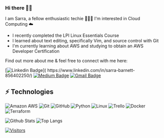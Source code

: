 ### Hi there 👋🏻 
I am Sarra, a fellow enthusiastic techie 👩🏼‍💻 I'm interested in Cloud Computing ☁️ 

* I recently completed the LPI Linux Essentials Course 
* I learned about text editing, specifically Vim, and source control with Git
* I'm currently learning about AWS and studying to obtain an AWS Developer Certification

Find out more about me & feel free to connect with me here:

<!-- Replace the fields below with the information requested. Remember to remove the encapsulating <> characters. For spaces in names, use %20 (e.g. Broadus%20Palmer) -->

[![Linkedin Badge](https://img.shields.io/badge/-Sarra%20Barnett-blue?style=flat-square&logo=Linkedin&logoColor=white&link=(https://www.linkedin.com/in/sarra-barnett-856402250/))]( https://www.linkedin.com/in/sarra-barnett-856402250/)
[![Medium Badge](https://img.shields.io/badge/Sarra%20Barnett-12100E?style=flat-square&logo=medium&logoColor=white&link=https://medium.com/@sarrabarnett)](https://medium.com/@sarrabarnett)
[![Gmail Badge](https://img.shields.io/badge/-sarrabarnett@gmail.com-c14438?style=flat-square&logo=Gmail&logoColor=white&link=mailto:sarrabarnett@gmail.com)](mailto:sarrabarnett@gmail.com)

## ⚡ Technologies

<!-- Check out the Badges folder for more badges -->

![Amazon AWS](https://img.shields.io/badge/Amazon%20AWS-232F3E?style=flat-square&logo=amazon-aws)
![Git](https://img.shields.io/badge/-Git-black?style=flat-square&logo=git)
![GitHub](https://img.shields.io/badge/-GitHub-181717?style=flat-square&logo=github)
![Python](https://img.shields.io/badge/-Python-black?style=flat-square&logo=Python)
![Linux](https://img.shields.io/badge/Linux-FCC624?style=flat-square&logo=linux&logoColor=black)
![Trello](https://img.shields.io/badge/Trello-%23026AA7.svg?style=flat-square&logo=Trello&logoColor=white)
![Docker](https://img.shields.io/badge/docker-%230db7ed.svg?style=for-the-badge&logo=docker&logoColor=white)
![Terraform](https://img.shields.io/badge/terraform-%235835CC.svg?style=for-the-badge&logo=terraform&logoColor=white)

<!-- Replace the fields below with the information requested. Remember to remove the encapsulating <> characters. -->

![Github Stats](https://github-readme-stats.vercel.app/api?username=SarraBarnett&count_private=true&show_icons=true&include_all_commits=true)
![Top Langs](https://github-readme-stats.vercel.app/api/top-langs/?username=SarraBarnett&hide=TeX&layout=compact)


[![Visitors](https://api.visitorbadge.io/api/visitors?path=SarraBarnett%2FSarraBarnett&label=VISITORS&countColor=%23263759)](https://visitorbadge.io/status?path=SarraBarnett%2FSarraBarnett)
